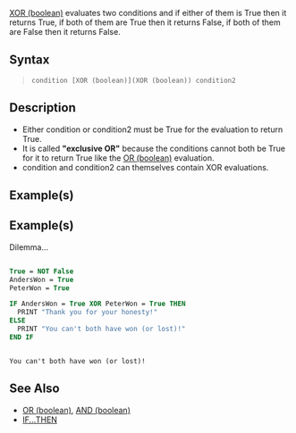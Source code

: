 [XOR (boolean)](XOR-(boolean)) evaluates two conditions and if either of them is True then it returns True, if both of them are True then it returns False, if both of them are False then it returns False.

## Syntax

> `condition [XOR (boolean)](XOR (boolean)) condition2`

## Description

* Either condition or condition2 must be True for the evaluation to return True.
* It is called **"exclusive OR"** because the conditions cannot both be True for it to return True like the [OR (boolean)](OR-(boolean)) evaluation.
* condition and condition2 can themselves contain XOR evaluations.

## Example(s)

## Example(s)
 Dilemma...

```vb

True = NOT False
AndersWon = True
PeterWon = True

IF AndersWon = True XOR PeterWon = True THEN
  PRINT "Thank you for your honesty!"
ELSE
  PRINT "You can't both have won (or lost)!"
END IF

```

```text

You can't both have won (or lost)!

```

## See Also

* [OR (boolean)](OR-(boolean)), [AND (boolean)](AND-(boolean))
* [IF...THEN](IF...THEN)
